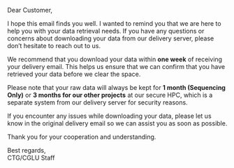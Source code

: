 Dear Customer,

I hope this email finds you well. I wanted to remind you that we are here to help you with your data retrieval needs. If you have any questions or concerns about downloading your data from our delivery server, please don’t hesitate to reach out to us.

We recommend that you download your data within **one week** of receiving your delivery email. This helps us ensure that we can confirm that you have retrieved your data before we clear the space.

Please note that your raw data will always be kept for **1 month (Sequencing Only)** or **3 months for our other projects** at our secure HPC, which is a separate system from our delivery server for security reasons.

If you encounter any issues while downloading your data, please let us know in the original delivery email so we can assist you as soon as possible.

Thank you for your cooperation and understanding.

Best regards,  
CTG/CGLU Staff